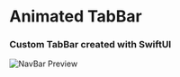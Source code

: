 # Animated TabBar

### Custom TabBar created with SwiftUI

![NavBar Preview](https://media.giphy.com/media/JEqSX6QjM3NQ0YbyAE/giphy.gif)
